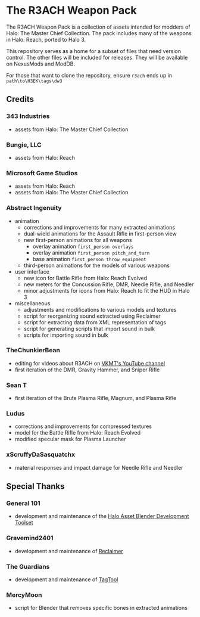 # The R3ACH Weapon Pack

The R3ACH Weapon Pack is a collection of assets intended for modders of Halo: The Master Chief Collection. The pack includes many of the weapons in Halo: Reach, ported to Halo 3.

This repository serves as a home for a subset of files that need version control. The other files will be included for releases. They will be available on NexusMods and ModDB. 

For those that want to clone the repository, ensure `r3ach` ends up in `path\to\H3EK\tags\dw3`


## Credits

### 343 Industries
- assets from Halo: The Master Chief Collection

### Bungie, LLC
- assets from Halo: Reach

### Microsoft Game Studios
- assets from Halo: Reach
- assets from Halo: The Master Chief Collection

### Abstract Ingenuity
- animation
  - corrections and improvements for many extracted animations
  - dual-wield animations for the Assault Rifle in first-person view
  - new first-person animations for all weapons
    - overlay animation `first_person overlays`
    - overlay animation `first_person pitch_and_turn`
    - base animation `first_person throw_equipment`
  - third-person animations for the models of various weapons
- user interface
  - new icon for Battle Rifle from Halo: Reach Evolved
  - new meters for the Concussion Rifle, DMR, Needle Rifle, and Needler
  - minor adjustments for icons from Halo: Reach to fit the HUD in Halo 3
- miscellaneous
  - adjustments and modifications to various models and textures
  - script for reorganizing sound extracted using Reclaimer
  - script for extracting data from XML representation of tags
  - script for generating scripts that import sound in bulk
  - scripts for importing sound in bulk

### TheChunkierBean
- editing for videos about R3ACH on [VKMT's YouTube channel](https://www.youtube.com/@VKMTHalo)
- first iteration of the DMR, Gravity Hammer, and Sniper Rifle

### Sean T
- first iteration of the Brute Plasma Rifle, Magnum, and Plasma Rifle

### Ludus
- corrections and improvements for compressed textures
- model for the Battle Rifle from Halo: Reach Evolved
- modified specular mask for Plasma Launcher

### xScruffyDaSasquatchx
- material responses and impact damage for Needle Rifle and Needler


## Special Thanks

### General 101
- development and maintenance of the [Halo Asset Blender Development Toolset](https://github.com/General-101/Halo-Asset-Blender-Development-Toolset)

### Gravemind2401
- development and maintenance of [Reclaimer](https://github.com/Gravemind2401/Reclaimer)

### The Guardians
- development and maintenance of [TagTool](https://github.com/TheGuardians/TagTool)

### MercyMoon
- script for Blender that removes specific bones in extracted animations

